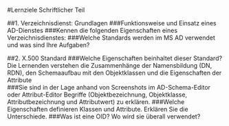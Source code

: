 #Lernziele Schriftlicher Teil

##1. Verzeichnisdienst: Grundlagen
###Funktionsweise und Einsatz eines AD-Dienstes
###Kennen die folgenden Eigenschaften eines Verzeichnisdienstes:
###Welche Standards werden im MS AD verwendet und was sind Ihre Aufgaben?

##2. X.500 Standard
###Welche Eigenschaften beinhaltet dieser Standard? Die Lernenden verstehen die Zusammenhänge der Namensbildung (DN, RDN), den Schemaaufbau mit den Objektklassen und die Eigenschaften der Attribute  
###Sie sind in der Lage anhand von Screenshots im AD-Schema-Editor oder Attribut-Editor Begriffe (Objektbezeichnung, Objektklasse, Attributbezeichnung und Attributwert) zu erklären.
###Welche Eigenschaften definieren Klassen und Attribute. Erklären Sie die Unterschiede. 
###Was ist eine OID? Wo wird sie überall verwendet? 
